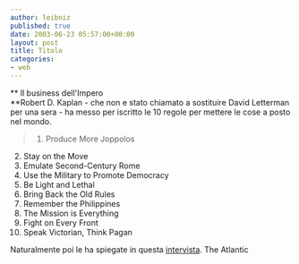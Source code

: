```yaml
---
author: leibniz
published: true
date: 2003-06-23 05:57:00+00:00
layout: post
title: Titolo
categories:
- web
---
```


 **   Il business dell'Impero   
**Robert D. Kaplan - che non e stato chiamato a sostituire David Letterman per una sera -  ha messo per iscritto le 10 regole per mettere le cose a posto nel mondo.

>  
> 
>   1. Produce More Joppolos   
2. Stay on the Move   
3. Emulate Second-Century Rome   
4. Use the Military to Promote Democracy   
5. Be Light and Lethal   
6. Bring Back the Old Rules   
7. Remember the Philippines   
8. The Mission is Everything   
9. Fight on Every Front   
10. Speak Victorian, Think Pagan

Naturalmente poi le ha spiegate in questa  [ intervista](http://www.theatlantic.com/unbound/interviews/int2003-06-18.htm).
The Atlantic

